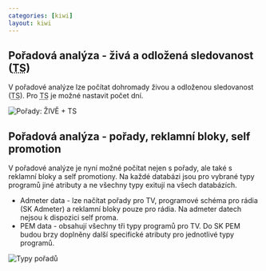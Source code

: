 ```yaml
---
categories: [kiwi]
layout: kiwi
---
```


## Pořadová analýza - živá a odložená sledovanost (<abbr title="Timeshift">TS</abbr>)

V pořadové analýze lze počítat dohromady živou a odloženou sledovanost (<abbr title="Timeshift">TS</abbr>). Pro <abbr title="Timeshift">TS</abbr> je možné nastavit počet dní.

![Pořady: ŽIVĚ + TS]({{site.url}}/data/Kiwi_live_TS.png)

## Pořadová analýza - pořady, reklamní bloky, self promotion

V pořadové analýze je nyní možné počítat nejen s pořady, ale také s reklamní bloky a self promotiony. Na každé databázi jsou pro vybrané typy programů jiné atributy a ne všechny typy exitují na všech databázích.
<ul>
<li>Admeter data - lze načítat pořady pro TV, programové schéma pro rádia (SK Admeter) a reklamní bloky pouze pro rádia. Na admeter datech nejsou k dispozici self proma.</li>
<li>PEM data - obsahují všechny tři typy programů pro TV. Do SK PEM budou brzy doplněny další specifické atributy pro jednotlivé typy programů.</li>
</ul>

![Typy pořadů]({{site.url}}/data/Kiwi_typy_poradu.png)